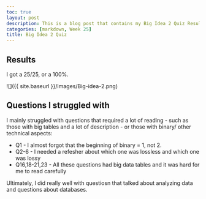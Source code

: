 ```yaml
---
toc: true
layout: post
description: This is a blog post that contains my Big Idea 2 Quiz Results
categories: [markdown, Week 25]
title: Big Idea 2 Quiz
---
```

## Results
I got a 25/25, or a 100%.

![]({{ site.baseurl }}/images/Big-idea-2.png)

## Questions I struggled with
I mainly struggled with questions that required a lot of reading - such as those with big tables and a lot of description - or those with binary/ other technical aspects:
- Q1 - I almost forgot that the beginning of binary = 1, not 2.
- Q2-6 - I needed a refesher about which one was lossless and which one was lossy
- Q16,18-21,23 - All these questions had big data tables and it was hard for me to read carefully

Ultimately, I did really well with questiosn that talked about analyzing data and questions about databases.